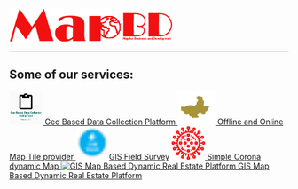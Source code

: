 

<img src="https://raw.githubusercontent.com/mapbd/mapbd.github.io/master/mapbd.png" alt="Map for Business and Development" height="60"/>


------------



## Some of our services:

<a href="https://arahmandc.github.io/livemap/" target="_blank">
<img src="https://raw.githubusercontent.com/mapbd/mapbd.github.io/master/image/geodataCollector.png" alt="Geo Based Data Collection Platform" height="60"/> Geo Based Data Collection Platform </a> 

<a href="https://birampur.github.io/" target="_blank">
<img src="https://raw.githubusercontent.com/mapbd/mapbd.github.io/master/image/birampurmaptile.png" alt="Offline and Online Map Tile provider" height="60"/> Offline and Online Map Tile provider </a> 

<a href="https://boilfield.github.io/cox/" target="_blank">
<img src="https://raw.githubusercontent.com/boilfield/cox/master/favicon.ico" alt="GIS Field Survey" height="60"/>GIS Field Survey</a>

<a href="https://birampur.github.io/corona/" target="_blank">
<img src="https://raw.githubusercontent.com/mapbd/mapbd.github.io/master/coronalogo.png" alt="Corona dynamic Map" height="60"/> Simple Corona dynamic Map </a> 

<a href="https://arahmandc.github.io/rs/" target="_blank">
<img src="https://raw.githubusercontent.com/mapbd/mapbd.github.io/master/rs.png" alt="GIS Map Based Dynamic Real Estate Platform" height="60"/> GIS Map Based Dynamic Real Estate Platform </a> 
